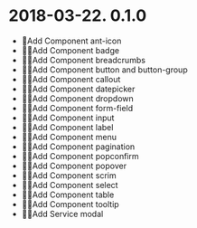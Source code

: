 # 2018-03-22. 0.1.0 

* Add Component ant-icon
* Add Component badge
* Add Component breadcrumbs
* Add Component button and button-group
* Add Component callout
* Add Component datepicker
* Add Component dropdown
* Add Component form-field
* Add Component input
* Add Component label
* Add Component menu
* Add Component pagination
* Add Component popconfirm
* Add Component popover
* Add Component scrim
* Add Component select
* Add Component table
* Add Component tooltip
* Add Service modal
